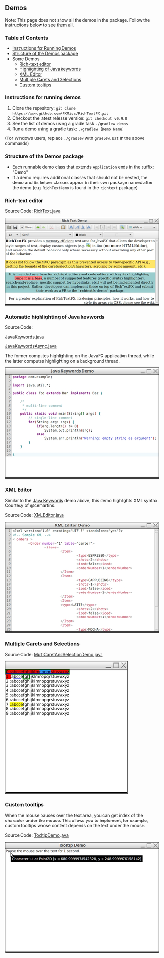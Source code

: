 Demos
-----

Note: This page does not show all the demos in the package. Follow the instructions below to see them all.

### Table of Contents

* [Instructions for Running Demos](#instructions-for-running-demos)
* [Structure of the Demos package](#structure-of-the-demos-package)
* Some Demos
  * [Rich-text editor](#rich-text-editor)
  * [Highlighting of Java keywords](#automatic-highlighting-of-java-keywords)
  * [XML Editor](#xml-editor)
  * [Multiple Carets and Selections](#multiple-carets-and-selections)
  * [Custom tooltips](#custom-tooltips)

### Instructions for running demos

1. Clone the repository: `git clone https://www.github.com/FXMisc/RichTextFX.git`
2. Checkout the latest release version: `git checkout v0.9.0`
3. See the list of demos using a gradle task `./gradlew demos`
4. Run a demo using a gradle task: `./gradlew [Demo Name]`

(For Windows users, replace `./gradlew` with `gradlew.bat` in the above commands)

### Structure of the Demos package

- Each runnable demo class that extends `Application` ends in the suffix: "Demo"
- If a demo requires additional classes that should not be nested, the demo and its helper classes appear in their own package named after the demo (e.g. `RichTextDemo` is found in the `richtext` package)

### Rich-text editor

Source Code: [RichText.java](https://github.com/FXMisc/RichTextFX/blob/master/richtextfx-demos/src/main/java/org/fxmisc/richtext/demo/richtext/RichText.java)

![Screenshot of the RichText demo](./screenshots/RichTextDemo.jpg)

### Automatic highlighting of Java keywords

Source Code:

[JavaKeywords.java](https://github.com/FXMisc/RichTextFX/blob/master/richtextfx-demos/src/main/java/org/fxmisc/richtext/demo/JavaKeywords.java)

[JavaKeywordsAsync.java](https://github.com/FXMisc/RichTextFX/blob/master/richtextfx-demos/src/main/java/org/fxmisc/richtext/demo/JavaKeywordsAsync.java)

The former computes highlighting on the JavaFX application thread, while the latter computes highlighting on a background thread.

![Screenshot of the JavaKeywords demo](./screenshots/JavaKeywordsDemo.jpg)

### XML Editor

Similar to the [Java Keywords](#automatic-highlighting-of-java-keywords) demo above, this demo highlights XML syntax. Courtesy of @cemartins.

Source Code: [XMLEditor.java](https://github.com/FXMisc/RichTextFX/blob/master/richtextfx-demos/src/main/java/org/fxmisc/richtext/demo/XMLEditorDemo.java)

![Screenshot of the XML Editor demo](./screenshots/XMLEditorDemo.jpg)

### Multiple Carets and Selections

Source Code: [MultiCaretAndSelectionDemo.java](https://github.com/FXMisc/RichTextFX/blob/master/richtextfx-demos/src/main/java/org/fxmisc/richtext/demo/MultiCaretAndSelectionDemo.java)

![Screenshot of the Multiple Carets and Selections demo](./screenshots/MultiCaretAndSelectionDemo.jpg)

### Custom tooltips

When the mouse pauses over the text area, you can get index of the character under the mouse. This allows you to implement, for example, custom tooltips whose content depends on the text under the mouse.

Source Code: [TooltipDemo.java](https://github.com/FXMisc/RichTextFX/blob/master/richtextfx-demos/src/main/java/org/fxmisc/richtext/demo/TooltipDemo.java)

![Screenshot of the Tooltip demo](./screenshots/TooltipDemo.jpg)
